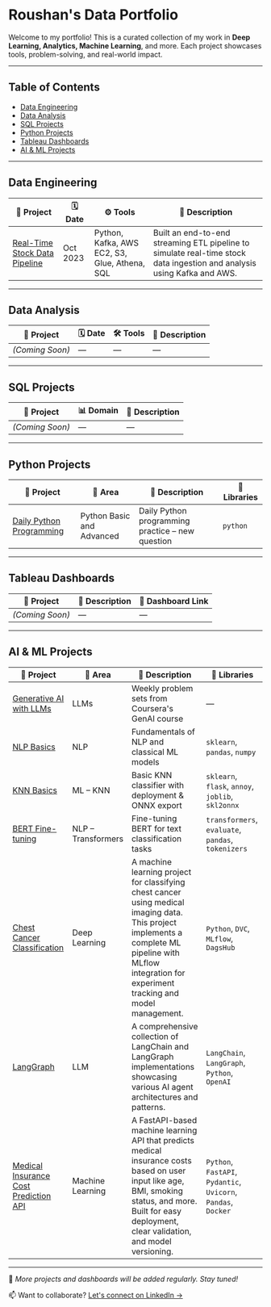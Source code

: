 # Roushan's Data Portfolio

Welcome to my portfolio! This is a curated collection of my work in **Deep Learning, Analytics, Machine Learning**, and more. Each project showcases tools, problem-solving, and real-world impact.

---

## Table of Contents
- [Data Engineering](#data-engineering)
- [Data Analysis](#data-analysis)
- [SQL Projects](#sql-projects)
- [Python Projects](#python-projects)
- [Tableau Dashboards](#tableau-dashboards)
- [AI & ML Projects](#ai--ml-projects)

---

## Data Engineering

| 📎 Project | 🗓 Date | ⚙️ Tools | 📄 Description |
|-----------|--------|---------|----------------|
| [Real-Time Stock Data Pipeline](https://github.com/rkuma18/Data-Engineering/tree/main/Kafka_Project) | Oct 2023 | Python, Kafka, AWS EC2, S3, Glue, Athena, SQL | Built an end-to-end streaming ETL pipeline to simulate real-time stock data ingestion and analysis using Kafka and AWS. |

---

## Data Analysis

| 📎 Project | 🗓 Date | 🛠 Tools | 📄 Description |
|-----------|--------|----------|----------------|
| *(Coming Soon)* | — | — | — |

---

## SQL Projects

| 📎 Project | 📊 Domain | 📄 Description |
|-----------|-----------|----------------|
| *(Coming Soon)* | — | — |

---

## Python Projects

| 📎 Project | 📁 Area | 📄 Description | 🧰 Libraries |
|-----------|---------|----------------|---------------|
| [Daily Python Programming](https://github.com/rkuma18/coding-practice) | Python Basic and Advanced | Daily Python programming practice – new question | `python` |

---

## Tableau Dashboards

| 📎 Project | 📄 Description | 🔗 Dashboard Link |
|-----------|----------------|------------------|
| *(Coming Soon)* | — | — |

---

## AI & ML Projects

| 📎 Project | 🧠 Area | 📄 Description | 🧰 Libraries |
|-----------|--------|----------------|--------------|
| [Generative AI with LLMs](https://github.com/rkuma18/AI-ML/tree/main/Generative-AI-with-%20LLMs) | LLMs | Weekly problem sets from Coursera's GenAI course | — |
| [NLP Basics](https://github.com/rkuma18/AI-ML/tree/main/NLP_Basic) | NLP | Fundamentals of NLP and classical ML models | `sklearn`, `pandas`, `numpy` |
| [KNN Basics](https://github.com/rkuma18/AI-ML/tree/main/knn) | ML – KNN | Basic KNN classifier with deployment & ONNX export | `sklearn`, `flask`, `annoy`, `joblib`, `skl2onnx` |
| [BERT Fine-tuning](https://github.com/rkuma18/AI-ML/tree/main/BERT) | NLP – Transformers | Fine-tuning BERT for text classification tasks | `transformers`, `evaluate`, `pandas`, `tokenizers` |
| [Chest Cancer Classification](https://github.com/rkuma18/Chest_Cancer_Classification) | Deep Learning | A machine learning project for classifying chest cancer using medical imaging data. This project implements a complete ML pipeline with MLflow integration for experiment tracking and model management. | `Python`, `DVC`, `MLflow`, `DagsHub` |
| [LangGraph](https://github.com/rkuma18/LangChain) | LLM | A comprehensive collection of LangChain and LangGraph implementations showcasing various AI agent architectures and patterns. | `LangChain`, `LangGraph`, `Python`, `OpenAI` |
| [Medical Insurance Cost Prediction API](https://github.com/rkuma18/Medical-Insurance-Cost-Prediction-API) | Machine Learning | A FastAPI-based machine learning API that predicts medical insurance costs based on user input like age, BMI, smoking status, and more. Built for easy deployment, clear validation, and model versioning. | `Python`, `FastAPI`, `Pydantic`, `Uvicorn`, `Pandas`, `Docker` |

---

🔄 *More projects and dashboards will be added regularly. Stay tuned!*

📫 Want to collaborate? [Let's connect on LinkedIn →](https://www.linkedin.com/in/rk0718)


